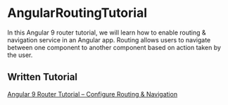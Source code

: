 # AngularRoutingTutorial
In this Angular 9 router tutorial, we will learn how to enable routing & navigation service in an Angular app. Routing allows users to navigate between one component to another component based on action taken by the user.

## Written Tutorial
[Angular 9 Router Tutorial – Configure Routing & Navigation](https://www.positronx.io/angular-router-tutorial/)
